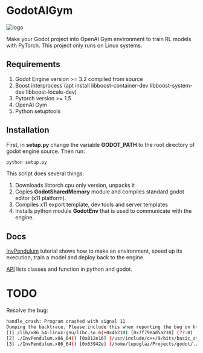 # GodotAIGym
![logo](docs/Fig/GodotGymLogo.png)


Make your Godot project into OpenAI Gym environment to train RL models with PyTorch. This project only runs on Linux systems.

## Requirements
1. Godot Engine version >= 3.2 compiled from source
2. Boost interprocess (apt install libboost-container-dev libboost-system-dev libboost-locale-dev)
3. Pytorch version >= 1.5
4. OpenAI Gym
4. Python setuptools


## Installation
First, in **setup.py** change the variable **GODOT_PATH** to the root directory of godot engine source. Then run:
```bash
python setup.py
```
This script does several things:
1. Downloads libtorch cpu only version, unpacks it
2. Copies **GodotSharedMemory** module and compiles standard godot editor (x11 platform).
3. Compiles x11 export template, dev tools and server templates
4. Installs python module **GodotEnv** that is used to communicate with the engine.

## Docs
[InvPendulum](https://lupoglaz.github.io/GodotAIGym/tutorial_basic.html)
tutorial shows how to make an environment, speed up its execution, train a model and deploy back to the engine.

[API](https://lupoglaz.github.io/GodotAIGym/API.html) lists classes and function in python and godot.

# TODO
Resolve the bug: 
```bash
handle_crash: Program crashed with signal 11
Dumping the backtrace. Please include this when reporting the bug on https://github.com/godotengine/godot/issues
[1] /lib/x86_64-linux-gnu/libc.so.6(+0x46210) [0x7f79ead5a210] (??:0)
[2] ./InvPendulum.x86_64() [0x812e16] (/usr/include/c++/9/bits/basic_string.h:2301)
[3] ./InvPendulum.x86_64() [0x63942e] (/home/lupoglaz/Projects/godot/./core/os/memory.h:119)
```



